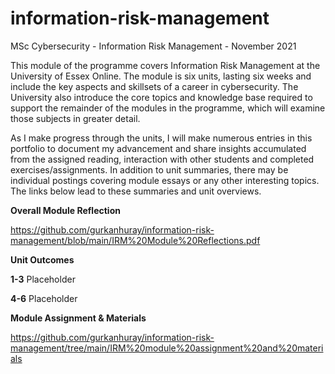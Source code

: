 # information-risk-management
MSc Cybersecurity - Information Risk Management - November 2021

This module of the programme covers Information Risk Management at the University of Essex Online. The module is six units, lasting six weeks and include the key aspects and skillsets of a career in cybersecurity. The University also introduce the core topics and knowledge base required to support the remainder of the modules in the programme, which will examine those subjects in greater detail.

As I make progress through the units, I will make numerous entries in this portfolio to document my advancement and share insights accumulated from the assigned reading, interaction with other students and completed exercises/assignments. In addition to unit summaries, there may be individual postings covering module essays or any other interesting topics. The links below lead to these summaries and unit overviews.

**Overall Module Reflection**

https://github.com/gurkanhuray/information-risk-management/blob/main/IRM%20Module%20Reflections.pdf

**Unit Outcomes**

  **1-3** Placeholder
  
  **4-6** Placeholder
  
**Module Assignment & Materials**

https://github.com/gurkanhuray/information-risk-management/tree/main/IRM%20module%20assignment%20and%20materials
